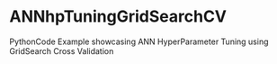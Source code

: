 # ANNhpTuningGridSearchCV
PythonCode Example showcasing ANN HyperParameter Tuning using GridSearch Cross Validation
